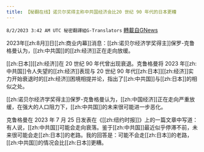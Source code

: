 ```yaml
---
title: 【秘翻在线】诺贝尔奖得主称中共国经济会比20 世纪 90 年代的日本更糟
---
```

`8/2/2023 3:42 AM UTC 秘密翻譯組G-Translators` [轉載自GNews](https://gnews.org/articles/1511254)

2023年[[zh:8月]]日[[zh:商业内幕]]消息：[[zh:诺贝尔经济学奖得主]]保罗\-克鲁格曼认为，[[zh:中共国]]的[[zh:经济]]正在走向放缓。

[[zh:日本]][[zh:经济]]在 20 世纪 90 年代曾出现衰退。克鲁格曼将 2023 年[[zh:中共国]]令人失望的[[zh:经济]]表现与 20 世纪 90 年代[[zh:日本]][[zh:经济]]实力开始衰退时的[[zh:经济]]困境相提并论，指出了[[zh:中共国]]与[[zh:日本]]的相似之处。

[[zh:诺贝尔经济学奖得主]]保罗\-克鲁格曼认为，[[zh:中国经济]]正在走向严重放缓，在强大的人口阻力下，[[zh:中共国]]的未来很可能进一步恶化。

克鲁格曼在 2023 年 7 月 25 日发表在《[[zh:纽约时报]]》上的一篇文章中写道：有人说，[[zh:中共国]]可能会走向衰落。鉴于[[zh:中共国]]最近似乎停滞不前，未来很可能会走[[zh:日本]]的老路。我的回答是：可能不会走[[zh:日本]]的老路，[[zh:中共国]]的情况会比[[zh:日本]]更糟。
